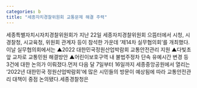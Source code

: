 ```yaml
---
categories: b
title: "세종자치경찰위원회 교통문제 해결 주력"
---
```

세종특별자치시자치경찰위원회가 지난 22일 세종자치경찰위원회 으뜸터에서 시청, 시경찰청, 시교육청, 위원회 관계자 등이 참석한 가운데 ‘제14차 실무협의회’를 개최했다.이날 실무협의회에서는 ▲2022 대한민국정원산업박람회 교통안전관리 지원 ▲다빛초 앞 교차로 교통민원 해결방안 ▲어린이보호구역 내 불법주정차 단속 유예시간 변경 등 3건에 대한 논의가 이뤄졌다.먼저 다음 달 7일부터 16일까지 세종중앙공원에서 열리는 ‘2022년 대한민국 정원산업박람회’에 많은 시민들의 방문이 예상됨에 따라 교통안전관리 대책이 중점 논의됐다.세종경찰청은